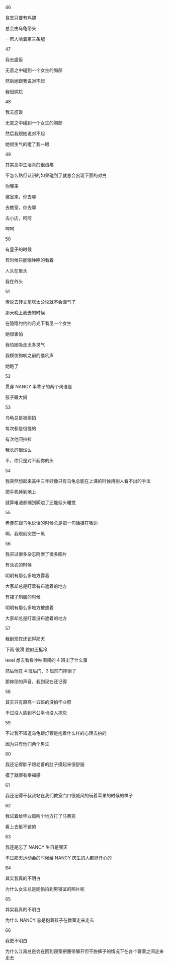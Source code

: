 46

食堂只要有鸡腿

总会由乌龟带头

一帮人啃着第三条腿

47

我去盛饭

无意之中碰到一个女生的胸部

然后她跟我说对不起

我很尴尬

48

我去盛饭

无意之中碰到一个女生的胸部

然后我跟她说对不起

她很生气的瞪了我一眼

49

其实高中生活真的很蛋疼

不怎么熟但认识的如果碰到了就总会出现下面的对白

你哪来

寝室来，你去哪

去教室，你去哪

去小店，呵呵

呵呵

50

有皇子的时候

有时候只能眼睁睁的看着

人头在里头

我在外头

51

传说去转文笔塔太公坟就不会漏气了

那天晚上我去的时候

在隐隐约约的月光下看见一个女生

她很害怕

我怕她吸走太多灵气

我模仿狗吠之前的低吼声

她跑了

52

贯穿 NANCY 半辈子的两个词语是

孩子跟大妈

53

乌龟总是被偷拍

每次都是很搓的

有次他问拉拉

我长的很烂么

不，你只是对不起你的头

54

我突然想起来高中三年好像只有乌龟总能在上课的时候用别人看不出的手法

把手机掉到地上

就算电池都蹦到脚边了还能低头睡觉

55

老曹在跟乌龟说话的时候总是把一句话挂在嘴边

啊，我眼前突然一黑

56

我买过很多杂志附赠了很多图片

有泳衣的时候

明明有那么多地方露着

大家却总是盯着有布遮着的地方

有裙子制服的时候

明明有那么多地方被遮着

大家却总是盯着没布遮着的地方

57

我到现在还记得那天

下雨 很滑 貌似还挺冷

level 想去看看吵吵闹闹的 4 班出了什么事

然后他在 4 班后门、3 班前门摔倒了

那摔倒的声音，我到现在还记得

58

其实只有原高一五班的没拍毕业照

不过没人感到不公平也没人抱怨

59

不过我不知道乌龟跟灯管是抱着什么样的心理去拍的

因为只有他们两个男生

60

我还记得胖子跟老曹的肚子摸起来很舒服

摸了就很有幸福感

61

我还记得干叔叔站在我们教室门口很威风的玩着苹果的时候的样子

62

我试着给毕业照两个地方打了马赛克

看上去挺不错的

63

我还是忘了 NANCY 生日是哪天

不过那天运动会的时候给 NANCY 庆生的人都挺开心的

64

其实我真的不明白

为什么女生总是能偷拍到男寝室的照片呢

65

其实我真的不明白

为什么 NANCY 总是抱着孩子在教室走来走去

66

我更不明白

为什么江禹总是会在回到寝室把腰带解开但不脱裤子的情况下在各个寝室之间走来走去
